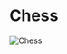 # Chess
![Chess](https://image.shutterstock.com/image-vector/vector-chess-pieces-team-isolated-260nw-1068349304.jpg)
